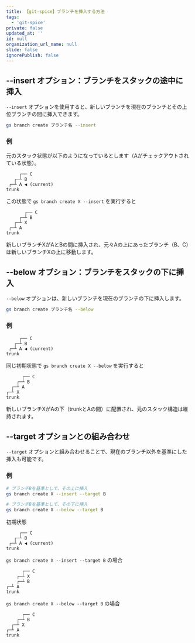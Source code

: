 ```yaml
---
title: 【git-spice】ブランチを挿入する方法
tags:
  - 'git-spice'
private: false
updated_at: ''
id: null
organization_url_name: null
slide: false
ignorePublish: false
---
```

## --insert オプション：ブランチをスタックの途中に挿入

`--insert` オプションを使用すると、新しいブランチを現在のブランチとその上位ブランチの間に挿入できます。

```bash
gs branch create ブランチ名 --insert
```

### 例

元のスタック状態が以下のようになっているとします（Aがチェックアウトされている状態）。

```
     ┌── C
   ┌─┴ B
 ┌─┴ A ◀ (current)
trunk
```

この状態で `gs branch create X --insert` を実行すると

```
       ┌── C
     ┌─┴ B
   ┌─┴ X
 ┌─┴ A
trunk
```

新しいブランチXがAとBの間に挿入され、元々Aの上にあったブランチ（B、C）は新しいブランチXの上に移動します。

## --below オプション：ブランチをスタックの下に挿入

`--below` オプションは、新しいブランチを現在のブランチの下に挿入します。

```bash
gs branch create ブランチ名 --below
```

### 例

```
     ┌── C
   ┌─┴ B
 ┌─┴ A ◀ (current)
trunk
```

同じ初期状態で `gs branch create X --below` を実行すると

```
      ┌── C
    ┌─┴ B
  ┌─┴ A
┌─┴ X
trunk
```

新しいブランチXがAの下（trunkとAの間）に配置され、元のスタック構造は維持されます。

## --target オプションとの組み合わせ

`--target` オプションと組み合わせることで、現在のブランチ以外を基準にした挿入も可能です。

### 例

```bash
# ブランチBを基準として、その上に挿入
gs branch create X --insert --target B

# ブランチBを基準として、その下に挿入
gs branch create X --below --target B
```

初期状態

```
     ┌── C
   ┌─┴ B
 ┌─┴ A ◀ (current)
trunk
```

`gs branch create X --insert --target B` の場合

```
      ┌── C
    ┌─┴ X
 	┌─┴ B
┌─┴ A
trunk
```

`gs branch create X --below --target B` の場合

```
      ┌── C
    ┌─┴ B
  ┌─┴ X
┌─┴ A
trunk
```

